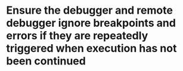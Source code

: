 # Ensure the debugger and remote debugger ignore breakpoints and errors if they are repeatedly triggered when execution has not been continued
